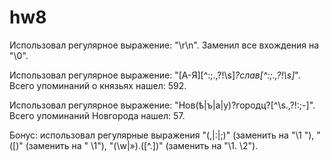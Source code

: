# hw8

Использовал регулярное выражение: "\r\n". Заменил все вхождения на "\0".

Использовал регулярное выражение: "[А-Я][^:;.,?!\s]*?слав[^:;.,?!\s]*". Всего упоминаний о князьях нашел: 592.

Использовал регулярное выражение: "Нов(ѣ|ъ|а|у)?городц?[^\s.,\?!:;-]". Всего упоминаний Новгорода нашел: 57.

Бонус: использовал регулярные выражения "(,|:|;)" (заменить на "\1 "), "(\[)" (заменить на " \1"), "(\w|»)\.([^.])" (заменить на "\1. \2").
